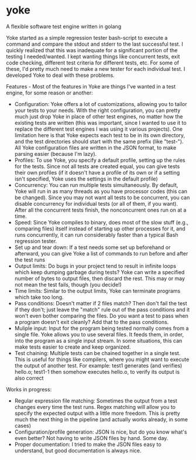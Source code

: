 # yoke
A flexible software test engine written in golang

Yoke started as a simple regression tester bash-script to execute a command and compare the stdout and stderr to the last successful test.
I quickly realized that this was inadequate for a significant portion of the testing I needed/wanted. I kept wanting things like concurrent tests, exit code checking, different test criteria for different tests, etc. For some of these, I'd pretty much need to make a new tester for each individual test.
I developed Yoke to deal with these problems.

Features - Most of the features in Yoke are things I've wanted in a test engine, for some reason or another:
* Configuration: Yoke offers a lot of customizations, allowing you to tailor your tests to your needs. With the right configuration, you can pretty much just drop Yoke in place of other test engines, no matter how the existing tests are written (this was important, since I wanted to use it to replace the different test engines I was using it various projects). One limitation here is that Yoke expects each test to be in its own directory, and the test directories should start with the same prefix (like "test-"). All Yoke configuration files are written in the JSON format, to make parsing easier (because I'm lazy).
* Profiles: To use Yoke, you specify a default profile, setting up the rules for the tests. Since not all tests are created equal, you can give tests their own profiles (if it doesn't have a profile of its own or if a setting isn't specified, Yoke uses the settings in the default profile)
* Concurrency: You can run multiple tests simultaneously. By default, Yoke will run in as many threads as you have processor codes (this can be changed). Since you may not want all tests to be concurrent, you can disable concurrency for individual tests (or all of them, if you want). After all the concurrent tests finish, the nonconcurrent ones run on at a time.
* Speed: Since Yoke compiles to binary, does most of the slow stuff (e.g., comparing files) itself instead of starting up other processes for it, and runs concurrently, it can run considerably faster than a typical Bash regression tester.
* Set up and tear down: If a test needs some set up beforehand or afterward, you can give Yoke a list of commands to run before and after the test runs
* Output limits: Do bugs in your project tend to result in infinite loops which keep dumping garbage during tests? Yoke can write a specified number of bytes to output files, then discard the rest. This may or may not mean the test fails, though (you decide!)
* Time limits: Similar to the output limits, Yoke can terminate programs which take too long.
* Pass conditions: Doesn't matter if 2 files match? Then don't fail the test if they don't; just leave the "match" rule out of the pass conditions and it won't even bother comparing the files. Do you want a test to pass when a program doesn't exit cleanly? Add that to the pass conditions.
* Muliple input: Input for the program being tested normally comes from a single file. Yoke allows you to use several files. It feeds them, in order, into the program as a single input stream. In some situations, this can make tests easier to create and keep organized.
* Test chaining: Multiple tests can be chained together in a single test. This is useful for things like compilers, where you might want to execute the output of another test. For example: test1 generates (and verifies) hello.o; test1-1 then somehow executes hello.o, to verify its output is also correct

Works in progress:
* Regular expression file matching: Sometimes the output from a test changes every time the test runs. Regex matching will allow you to specify the expected output with a little more freedom. This is pretty much the next thing in the pipeline (and actually works already, in some cases)
* Configuration/profile generation: JSON is nice, but do you know what's even better? Not having to write JSON files by hand. Some day.
* Proper documentation: I tried to make the JSON files easy to understand, but good documentation is always nice.
